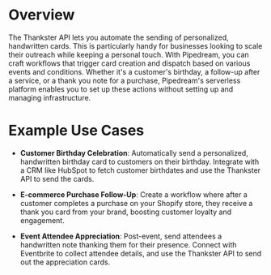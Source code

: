 # Overview

The Thankster API lets you automate the sending of personalized, handwritten cards. This is particularly handy for businesses looking to scale their outreach while keeping a personal touch. With Pipedream, you can craft workflows that trigger card creation and dispatch based on various events and conditions. Whether it's a customer's birthday, a follow-up after a service, or a thank you note for a purchase, Pipedream's serverless platform enables you to set up these actions without setting up and managing infrastructure.

# Example Use Cases

- **Customer Birthday Celebration**: Automatically send a personalized, handwritten birthday card to customers on their birthday. Integrate with a CRM like HubSpot to fetch customer birthdates and use the Thankster API to send the cards.

- **E-commerce Purchase Follow-Up**: Create a workflow where after a customer completes a purchase on your Shopify store, they receive a thank you card from your brand, boosting customer loyalty and engagement.

- **Event Attendee Appreciation**: Post-event, send attendees a handwritten note thanking them for their presence. Connect with Eventbrite to collect attendee details, and use the Thankster API to send out the appreciation cards.
